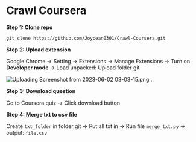 # Crawl Coursera

**Step 1: Clone repo**
```
git clone https://github.com/Joycean0301/Crawl-Coursera.git
```

**Step 2: Upload extension**

Google Chrome -> Setting -> Extensions -> Manage Extensions -> Turn on **Developer mode** -> Load unpacked: Upload folder git

![Uploading Screenshot from 2023-06-02 03-03-15.png…]()


**Step 3: Download question**

Go to Coursera quiz -> Click download button 


**Step 4: Merge txt to csv file**

Create `txt_folder` in folder git -> Put all txt in -> Run file `merge_txt.py` -> output: `file.csv`
